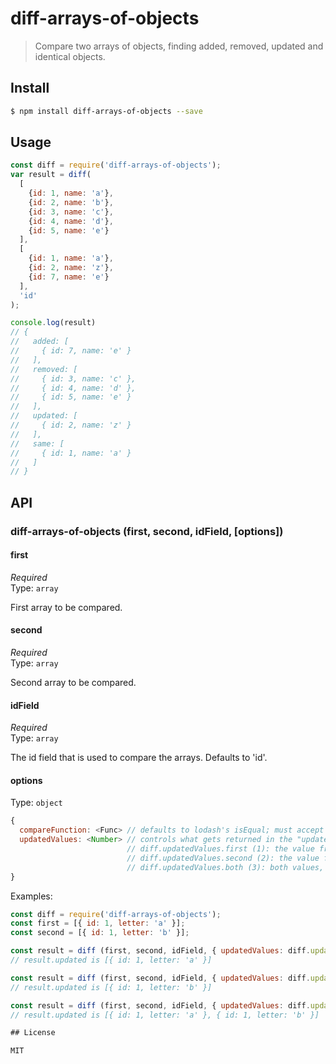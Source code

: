 # diff-arrays-of-objects

> Compare two arrays of objects, finding added, removed, updated and identical objects.

## Install

```bash
$ npm install diff-arrays-of-objects --save
```
## Usage

```js
const diff = require('diff-arrays-of-objects');
var result = diff(
  [
    {id: 1, name: 'a'},
    {id: 2, name: 'b'},
    {id: 3, name: 'c'},
    {id: 4, name: 'd'},
    {id: 5, name: 'e'}
  ],
  [
    {id: 1, name: 'a'},
    {id: 2, name: 'z'},
    {id: 7, name: 'e'}
  ],
  'id'
);

console.log(result)
// {
//   added: [
//     { id: 7, name: 'e' }
//   ],
//   removed: [
//     { id: 3, name: 'c' },
//     { id: 4, name: 'd' },
//     { id: 5, name: 'e' }
//   ],
//   updated: [
//     { id: 2, name: 'z' }
//   ],
//   same: [
//     { id: 1, name: 'a' }
//   ]
// }
```

## API

### diff-arrays-of-objects (first, second, idField, [options])

#### first

*Required*<br>
Type: `array`

First array to be compared.

#### second

*Required*<br>
Type: `array`

Second array to be compared.

#### idField

*Required*<br>
Type: `array`

The id field that is used to compare the arrays. Defaults to 'id'.

#### options

Type: `object`

```js
{
  compareFunction: <Func> // defaults to lodash's isEqual; must accept two parameters (o1, o2)
  updatedValues: <Number> // controls what gets returned in the "updated" results array:
                          // diff.updatedValues.first (1): the value from the first array
                          // diff.updatedValues.second (2): the value from the second array (default)
                          // diff.updatedValues.both (3): both values, as an array [first, second]
}
```

Examples:

```js
const diff = require('diff-arrays-of-objects');
const first = [{ id: 1, letter: 'a' }];
const second = [{ id: 1, letter: 'b' }];

const result = diff (first, second, idField, { updatedValues: diff.updatedValues.first });
// result.updated is [{ id: 1, letter: 'a' }]

const result = diff (first, second, idField, { updatedValues: diff.updatedValues.second });
// result.updated is [{ id: 1, letter: 'b' }]

const result = diff (first, second, idField, { updatedValues: diff.updatedValues.both });
// result.updated is [{ id: 1, letter: 'a' }, { id: 1, letter: 'b' }]

## License

MIT
